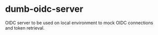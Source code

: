 # dumb-oidc-server
OIDC server to be used on local environment to mock OIDC connections and token retrieval.

